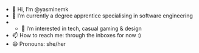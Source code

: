 - 👋 Hi, I’m @yasminemk
- 🌱 I’m currently a degree apprentice specialising in software engineering
- - 👀 I’m interested in tech, casual gaming & design
- 📫 How to reach me: through the inboxes for now :)
- 😄 Pronouns: she/her

<!---
yasminemk/yasminemk is a ✨ special ✨ repository because its `README.md` (this file) appears on your GitHub profile.
You can click the Preview link to take a look at your changes.
--->
